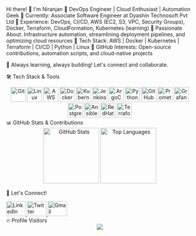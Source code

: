 Hi there! 👋 I'm Niranjan 🚀
DevOps Engineer | Cloud Enthusiast | Automation Geek
🔹 Currently: Associate Software Engineer at Dyashin Technosoft Pvt Ltd
🔹 Experience: DevOps, CI/CD, AWS (EC2, S3, VPC, Security Groups), Docker, Terraform, CloudFormation, Kubernetes (learning)
🔹 Passionate About: Infrastructure automation, streamlining deployment pipelines, and optimizing cloud resources
🔹 Tech Stack: AWS | Docker | Kubernetes | Terraform | CI/CD | Python | Linux
🔹 GitHub Interests: Open-source contributions, automation scripts, and cloud-native projects

🚀 Always learning, always building! Let's connect and collaborate.



🛠 Tech Stack & Tools
<div align="center"> <img src="https://cdn.jsdelivr.net/gh/devicons/devicon/icons/git/git-original.svg" height="40" alt="Git" /> <img src="https://cdn.jsdelivr.net/gh/devicons/devicon/icons/linux/linux-original.svg" height="40" alt="Linux" /> <img src="https://cdn.jsdelivr.net/gh/devicons/devicon/icons/amazonwebservices/amazonwebservices-original.svg" height="40" alt="AWS" /> <img src="https://cdn.jsdelivr.net/gh/devicons/devicon/icons/docker/docker-original.svg" height="40" alt="Docker" /> <img src="https://cdn.jsdelivr.net/gh/devicons/devicon/icons/kubernetes/kubernetes-plain.svg" height="40" alt="Kubernetes" /> <img src="https://cdn.jsdelivr.net/gh/devicons/devicon/icons/jenkins/jenkins-original.svg" height="40" alt="Jenkins" /> <img src="https://cdn.jsdelivr.net/gh/devicons/devicon/icons/argocd/argocd-original.svg" height="40" alt="ArgoCD" /> <img src="https://cdn.jsdelivr.net/gh/devicons/devicon/icons/python/python-original.svg" height="40" alt="Python" /> <img src="https://cdn.jsdelivr.net/gh/devicons/devicon/icons/github/github-original.svg" height="40" alt="GitHub" /> <img src="https://cdn.jsdelivr.net/gh/devicons/devicon/icons/prometheus/prometheus-original.svg" height="40" alt="Prometheus" /> <img src="https://cdn.jsdelivr.net/gh/devicons/devicon/icons/grafana/grafana-original.svg" height="40" alt="Grafana" /> <img src="https://cdn.jsdelivr.net/gh/devicons/devicon/icons/postgresql/postgresql-original.svg" height="40" alt="PostgreSQL" /> <img src="https://cdn.jsdelivr.net/gh/devicons/devicon/icons/ansible/ansible-original.svg" height="40" alt="Ansible" /> <img src="https://cdn.jsdelivr.net/gh/devicons/devicon/icons/redhat/redhat-original.svg" height="40" alt="RedHat" /> <img src="https://cdn.jsdelivr.net/gh/devicons/devicon/icons/terraform/terraform-original.svg" height="40" alt="Terraform" /> </div>
📊 GitHub Stats & Contributions
<div align="center"> <img src="https://github-readme-stats.vercel.app/api?username=niranjan-46&show_icons=true&include_all_commits=true&count_private=true&theme=dracula&hide_border=false" height="150" alt="GitHub Stats" /> <img src="https://github-readme-stats.vercel.app/api/top-langs?username=niranjan-46&layout=compact&theme=dracula&hide_border=false" height="150" alt="Top Languages" /> </div>

🔗 Let's Connect!
<div align="left"> <a href="http://www.linkedin.com/in/niranjan-rao-annavarapu" target="_blank"> <img src="https://raw.githubusercontent.com/maurodesouza/profile-readme-generator/master/src/assets/icons/social/linkedin/default.svg" width="52" height="40" alt="LinkedIn" /> </a> <a href="https://twitter.com/YOUR-TWITTER-USERNAME" target="_blank"> <img src="https://raw.githubusercontent.com/maurodesouza/profile-readme-generator/master/src/assets/icons/social/twitter/default.svg" width="52" height="40" alt="Twitter" /> </a> <a href="mailto:YOUR-EMAIL@gmail.com"> <img src="https://raw.githubusercontent.com/maurodesouza/profile-readme-generator/master/src/assets/icons/social/gmail/default.svg" width="52" height="40" alt="Gmail" /> </a> </div>
🔥 Profile Visitors
<div align="center"> <img src="https://profile-counter.glitch.me/niranjan-46/count.svg?" /> </div>
